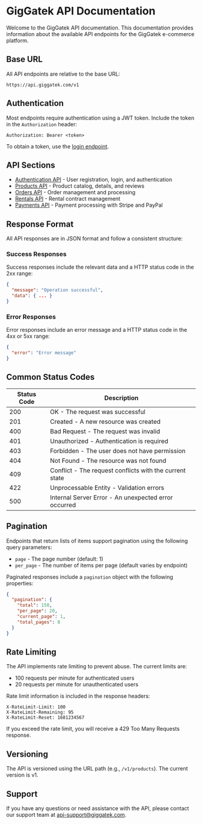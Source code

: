 # GigGatek API Documentation

Welcome to the GigGatek API documentation. This documentation provides information about the available API endpoints for the GigGatek e-commerce platform.

## Base URL

All API endpoints are relative to the base URL:

```
https://api.giggatek.com/v1
```

## Authentication

Most endpoints require authentication using a JWT token. Include the token in the `Authorization` header:

```
Authorization: Bearer <token>
```

To obtain a token, use the [login endpoint](/auth.md#login).

## API Sections

- [Authentication API](auth.md) - User registration, login, and authentication
- [Products API](products.md) - Product catalog, details, and reviews
- [Orders API](orders.md) - Order management and processing
- [Rentals API](rentals.md) - Rental contract management
- [Payments API](payments.md) - Payment processing with Stripe and PayPal

## Response Format

All API responses are in JSON format and follow a consistent structure:

### Success Responses

Success responses include the relevant data and a HTTP status code in the 2xx range:

```json
{
  "message": "Operation successful",
  "data": { ... }
}
```

### Error Responses

Error responses include an error message and a HTTP status code in the 4xx or 5xx range:

```json
{
  "error": "Error message"
}
```

## Common Status Codes

| Status Code | Description |
|-------------|-------------|
| 200 | OK - The request was successful |
| 201 | Created - A new resource was created |
| 400 | Bad Request - The request was invalid |
| 401 | Unauthorized - Authentication is required |
| 403 | Forbidden - The user does not have permission |
| 404 | Not Found - The resource was not found |
| 409 | Conflict - The request conflicts with the current state |
| 422 | Unprocessable Entity - Validation errors |
| 500 | Internal Server Error - An unexpected error occurred |

## Pagination

Endpoints that return lists of items support pagination using the following query parameters:

- `page` - The page number (default: 1)
- `per_page` - The number of items per page (default varies by endpoint)

Paginated responses include a `pagination` object with the following properties:

```json
{
  "pagination": {
    "total": 150,
    "per_page": 20,
    "current_page": 1,
    "total_pages": 8
  }
}
```

## Rate Limiting

The API implements rate limiting to prevent abuse. The current limits are:

- 100 requests per minute for authenticated users
- 20 requests per minute for unauthenticated users

Rate limit information is included in the response headers:

```
X-RateLimit-Limit: 100
X-RateLimit-Remaining: 95
X-RateLimit-Reset: 1681234567
```

If you exceed the rate limit, you will receive a 429 Too Many Requests response.

## Versioning

The API is versioned using the URL path (e.g., `/v1/products`). The current version is v1.

## Support

If you have any questions or need assistance with the API, please contact our support team at api-support@giggatek.com.
